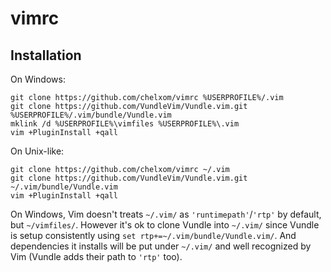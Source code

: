 # vimrc

## Installation
On Windows:
```shell
git clone https://github.com/chelxom/vimrc %USERPROFILE%/.vim
git clone https://github.com/VundleVim/Vundle.vim.git %USERPROFILE%/.vim/bundle/Vundle.vim
mklink /d %USERPROFILE%\vimfiles %USERPROFILE%\.vim
vim +PluginInstall +qall
```

On Unix-like:
```shell
git clone https://github.com/chelxom/vimrc ~/.vim
git clone https://github.com/VundleVim/Vundle.vim.git ~/.vim/bundle/Vundle.vim
vim +PluginInstall +qall
```

On Windows, Vim doesn't treats `~/.vim/` as `'runtimepath'`/`'rtp'` by default, but `~/vimfiles/`.
However it's ok to clone Vundle into `~/.vim/` since Vundle is setup consistently using `set rtp+=~/.vim/bundle/Vundle.vim/`. 
And dependencies it installs will be put under `~/.vim/` and well recognized by Vim (Vundle adds their path to `'rtp'` too).

